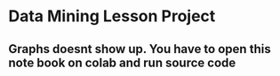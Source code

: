 # Data Mining Lesson Project
## Graphs doesnt show up. You have to open this note book on colab and run source code

